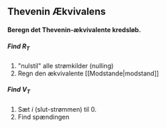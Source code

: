 ## Thevenin Ækvivalens
#### Beregn det Thevenin-ækvivalente kredsløb.
##### Find $R_T$
1. "nulstil" alle strømkilder (nulling)
2. Regn den ækvivalente [[Modstande|modstand]]

##### Find $V_T$
1. Sæt $i$ (slut-strømmen) til $0$.
2. Find spændingen